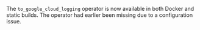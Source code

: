 The `to_google_cloud_logging` operator is now available in both Docker and static
builds. The operator had earlier been missing due to a configuration issue.
